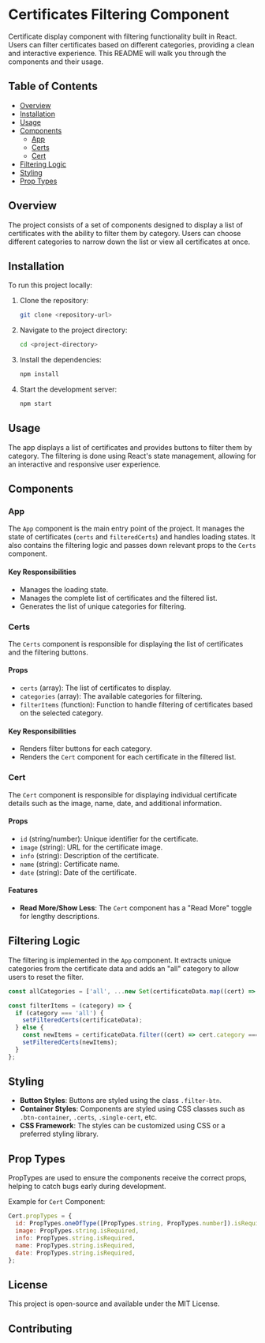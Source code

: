 # Certificates Filtering Component

Certificate display component with filtering functionality built in React. Users can filter certificates based on different categories, providing a clean and interactive experience. This README will walk you through the components and their usage.

## Table of Contents

- [Overview](#overview)
- [Installation](#installation)
- [Usage](#usage)
- [Components](#components)
  - [App](#app)
  - [Certs](#certs)
  - [Cert](#cert)
- [Filtering Logic](#filtering-logic)
- [Styling](#styling)
- [Prop Types](#prop-types)

## Overview

The project consists of a set of components designed to display a list of certificates with the ability to filter them by category. Users can choose different categories to narrow down the list or view all certificates at once.

## Installation

To run this project locally:

1. Clone the repository:

   ```bash
   git clone <repository-url>
   ```

2. Navigate to the project directory:

   ```bash
   cd <project-directory>
   ```

3. Install the dependencies:

   ```bash
   npm install
   ```

4. Start the development server:

   ```bash
   npm start
   ```

## Usage

The app displays a list of certificates and provides buttons to filter them by category. The filtering is done using React's state management, allowing for an interactive and responsive user experience.

## Components

### App

The `App` component is the main entry point of the project. It manages the state of certificates (`certs` and `filteredCerts`) and handles loading states. It also contains the filtering logic and passes down relevant props to the `Certs` component.

#### Key Responsibilities

- Manages the loading state.
- Manages the complete list of certificates and the filtered list.
- Generates the list of unique categories for filtering.

### Certs

The `Certs` component is responsible for displaying the list of certificates and the filtering buttons.

#### Props

- `certs` (array): The list of certificates to display.
- `categories` (array): The available categories for filtering.
- `filterItems` (function): Function to handle filtering of certificates based on the selected category.

#### Key Responsibilities

- Renders filter buttons for each category.
- Renders the `Cert` component for each certificate in the filtered list.

### Cert

The `Cert` component is responsible for displaying individual certificate details such as the image, name, date, and additional information.

#### Props

- `id` (string/number): Unique identifier for the certificate.
- `image` (string): URL for the certificate image.
- `info` (string): Description of the certificate.
- `name` (string): Certificate name.
- `date` (string): Date of the certificate.

#### Features

- **Read More/Show Less**: The `Cert` component has a "Read More" toggle for lengthy descriptions.

## Filtering Logic

The filtering is implemented in the `App` component. It extracts unique categories from the certificate data and adds an "all" category to allow users to reset the filter.

```jsx
const allCategories = ['all', ...new Set(certificateData.map((cert) => cert.category))];

const filterItems = (category) => {
  if (category === 'all') {
    setFilteredCerts(certificateData);
  } else {
    const newItems = certificateData.filter((cert) => cert.category === category);
    setFilteredCerts(newItems);
  }
};
```

## Styling

- **Button Styles**: Buttons are styled using the class `.filter-btn`.
- **Container Styles**: Components are styled using CSS classes such as `.btn-container`, `.certs`, `.single-cert`, etc.
- **CSS Framework**: The styles can be customized using CSS or a preferred styling library.

## Prop Types

PropTypes are used to ensure the components receive the correct props, helping to catch bugs early during development.

Example for `Cert` Component:

```jsx
Cert.propTypes = {
  id: PropTypes.oneOfType([PropTypes.string, PropTypes.number]).isRequired,
  image: PropTypes.string.isRequired,
  info: PropTypes.string.isRequired,
  name: PropTypes.string.isRequired,
  date: PropTypes.string.isRequired,
};
```

## License

This project is open-source and available under the MIT License.

## Contributing
